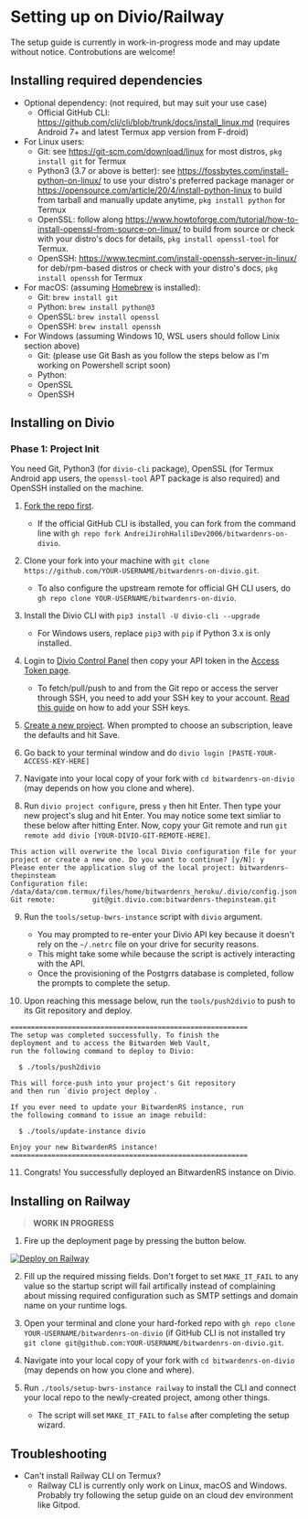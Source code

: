 # Setting up on Divio/Railway

The setup guide is currently in work-in-progress mode
and may update without notice. Controbutions are welcome!

## Installing required dependencies

* Optional dependency: (not required, but may suit your use case)
  * Official GitHub CLI: <https://github.com/cli/cli/blob/trunk/docs/install_linux.md> (requires Android 7+ and latest Termux app version from F-droid)
* For Linux users:
  * Git: see <https://git-scm.com/download/linux> for most distros, `pkg install git` for Termux
  * Python3 (3.7 or above is better): see <https://fossbytes.com/install-python-on-linux/> to use your distro's preferred package manager or <https://opensource.com/article/20/4/install-python-linux> to build from tarball and manually update anytime, `pkg install python` for Termux
  * OpenSSL: follow along <https://www.howtoforge.com/tutorial/how-to-install-openssl-from-source-on-linux/> to build from source or check with your distro's docs for details, `pkg install openssl-tool` for Termux.
  * OpenSSH: <https://www.tecmint.com/install-openssh-server-in-linux/> for deb/rpm-based distros or check with your distro's docs, `pkg install openssh` for Termux
* For macOS: (assuming [Homebrew](https://docs.brew.sh/Installation) is installed):
  * Git: `brew install git`
  * Python: `brew install python@3`
  * OpenSSL: `brew install openssl`
  * OpenSSH: `brew install openssh`
* For Windows (assuming Windows 10, WSL users should follow Linix section above)
  * Git: (please use Git Bash as you follow the steps below as I'm working on Powershell script soon)
  * Python:
  * OpenSSL
  * OpenSSH

## Installing on Divio

### Phase 1: Project Init

You need Git, Python3 (for `divio-cli` package), OpenSSL (for Termux Android app users,
the `openssl-tool` APT package is also required) and OpenSSH installed on the machine.

1. [Fork the repo first](https://github.com/AndreiJirohHaliliDev2006/bitwardenrs-on-divio/fork).
   * If the official GitHub CLI is ibstalled, you can fork from the command line with `gh repo fork AndreiJirohHaliliDev2006/bitwardenrs-on-divio`.

2. Clone your fork into your machine with `git clone https://github.com/YOUR-USERNAME/bitwardenrs-on-divio.git`.
   * To also configure the upstream remote for official GH CLI users, do `gh repo clone YOUR-USERNAME/bitwardenrs-on-divio`.

3. Install the Divio CLI with `pip3 install -U divio-cli --upgrade`
   * For Windows users, replace `pip3` with `pip` if Python 3.x is only installed.

4. Login to [Divio Control Panel](https://control.divio.com) then copy your API token in the [Access Token page](https://control.divio.com/account/desktop-app/access-token/).
   * To fetch/pull/push to and from the Git repo or access the server through SSH, you need to add your SSH key to your account. [Read this guide](https://support.divio.com/how-to/setup-ssh-key/) on how to add your SSH keys.

5. [Create a new project](https://control.divio.com/control/project/create/). When prompted to choose an subscription, leave the defaults and hit Save.

6. Go back to your terminal window and do `divio login [PASTE-YOUR-ACCESS-KEY-HERE]`

7. Navigate into your local copy of your fork with `cd bitwardenrs-on-divio` (may depends on how you clone and where).

8. Run `divio project configure`, press `y` then hit Enter. Then type your new project's slug and hit Enter.
You may notice some text simliar to these below after hitting Enter.
Now, copy your Git remote and run `git remote add divio [YOUR-DIVIO-GIT-REMOTE-HERE]`.
```
This action will overwrite the local Divio configuration file for your project or create a new one. Do you want to continue? [y/N]: y
Please enter the application slug of the local project: bitwardenrs-thepinsteam
Configuration file: /data/data/com.termux/files/home/bitwardenrs_heroku/.divio/config.json
Git remote:         git@git.divio.com:bitwardenrs-thepinsteam.git
```

9. Run the `tools/setup-bwrs-instance` script with `divio` argument.
   * You may prompted to re-enter your Divio API key because it doesn't rely on the `~/.netrc` file on your drive for security reasons.
   * This might take some while because the script is actively interacting with the API.
   * Once the provisioning of the Postgrrs database is completed, follow the prompts to complete the setup.

10. Upon reaching this message below, run the `tools/push2divio` to push to its Git repository and deploy.

```
==========================================================
The setup was completed successfully. To finish the
deployment and to access the Bitwarden Web Vault,
run the following command to deploy to Divio:

  $ ./tools/push2divio

This will force-push into your project's Git repository
and then run `divio project deploy`.

If you ever need to update your BitwardenRS instance, run
the following command to issue an image rebuild:

  $ ./tools/update-instance divio

Enjoy your new BitwardenRS instance!
==========================================================
```

11. Congrats! You successfully deployed an BitwardenRS instance
on Divio.

## Installing on Railway

> **WORK IN PROGRESS**

1. Fire up the deployment page by pressing the button below.

[![Deploy on Railway](https://railway.app/button.svg)](https://railway.app/new?template=https%3A%2F%2Fgithub.com%2FAndreiJirohHaliliDev2006%2Fbitwardenrs-on-divio&plugins=postgresql&envs=RAILWAY%2CDOMAIN%2CADMIN_TOKEN%2CENABLE_ADMIN%2CSMTP_FROM&optionalEnvs=DOMAIN%2CADMIN_TOKEN&RAILWAYDesc=Special+env+var+for+error+messages+and+logs&DOMAINDesc=If+using+custom+domain%2C+please+fill+it+with+the+https%3A%2F%2F+prefix.+%28e.g.+https%3A%2F%2Fvault.madebythepins.tk%29+Otherwise%2C+leave+it+blank&ADMIN_TOKENDesc=If+enabled%2C+enter+a+new%2C+uqinue+password.+Generate+with+%27openssl+rand+-base64+48%27+or+Bitwarden%27s+password+generator.&ENABLE_ADMINDesc=Set+to+true+to+enable%2C+otherwise+set+to+false.&RAILWAYDefault=true)

2. Fill up the required missing fields. Don't forget to set
`MAKE_IT_FAIL` to any value so the startup script will fail
artifically instead of complaining about missing required
configuration such as SMTP settings and domain name on your
runtime logs.

3. Open your terminal and clone your hard-forked repo with `gh repo clone YOUR-USERNAME/bitwardenrs-on-divio`
(if GitHub CLI is not installed try `git clone git@github.com:YOUR-USERNAME/bitwardenrs-on-divio.git`.

4. Navigate into your local copy of your fork with `cd bitwardenrs-on-divio` (may depends on how you clone and where).

5. Run `./tools/setup-bwrs-instance railway` to install the CLI and connect your local repo to the newly-created project,
among other things.
   * The script will set `MAKE_IT_FAIL` to `false` after completing the setup wizard.

## Troubleshooting

* Can't install Railway CLI on Termux?
  * Railway CLI is currently only work on Linux, macOS and Windows. Probably try following the setup
guide on an cloud dev environment like Gitpod.
